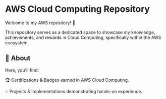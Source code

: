 # AWS Cloud Computing Repository
Welcome to my AWS repository! 🚀

This repository serves as a dedicated space to showcase my knowledge, achievements, and rewards in Cloud Computing, specifically within the AWS ecosystem.

## 📌 About
Here, you'll find:

🏆 Certifications & Badges earned in AWS Cloud Computing.

💡 Projects & Implementations demonstrating hands-on experience.
